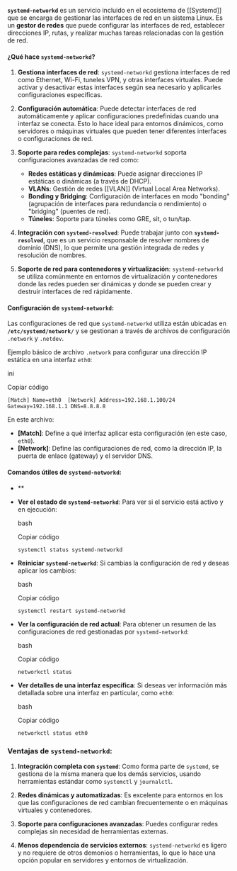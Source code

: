 **`systemd-networkd`** es un servicio incluido en el ecosistema de [[Systemd]] que se encarga de gestionar las interfaces de red en un sistema Linux. Es un **gestor de redes** que puede configurar las interfaces de red, establecer direcciones IP, rutas, y realizar muchas tareas relacionadas con la gestión de red.

#### ¿Qué hace `systemd-networkd`?

1. **Gestiona interfaces de red**: `systemd-networkd` gestiona interfaces de red como Ethernet, Wi-Fi, tuneles VPN, y otras interfaces virtuales. Puede activar y desactivar estas interfaces según sea necesario y aplicarles configuraciones específicas.
    
2. **Configuración automática**: Puede detectar interfaces de red automáticamente y aplicar configuraciones predefinidas cuando una interfaz se conecta. Esto lo hace ideal para entornos dinámicos, como servidores o máquinas virtuales que pueden tener diferentes interfaces o configuraciones de red.
    
3. **Soporte para redes complejas**: `systemd-networkd` soporta configuraciones avanzadas de red como:
    
    - **Redes estáticas y dinámicas**: Puede asignar direcciones IP estáticas o dinámicas (a través de DHCP).
    - **VLANs**: Gestión de redes [[VLAN]] (Virtual Local Area Networks).
    - **Bonding y Bridging**: Configuración de interfaces en modo "bonding" (agrupación de interfaces para redundancia o rendimiento) o "bridging" (puentes de red).
    - **Túneles**: Soporte para túneles como GRE, sit, o tun/tap.
4. **Integración con `systemd-resolved`**: Puede trabajar junto con **`systemd-resolved`**, que es un servicio responsable de resolver nombres de dominio (DNS), lo que permite una gestión integrada de redes y resolución de nombres.
    
5. **Soporte de red para contenedores y virtualización**: `systemd-networkd` se utiliza comúnmente en entornos de virtualización y contenedores donde las redes pueden ser dinámicas y donde se pueden crear y destruir interfaces de red rápidamente.
    

#### Configuración de `systemd-networkd`:

Las configuraciones de red que `systemd-networkd` utiliza están ubicadas en **`/etc/systemd/network/`** y se gestionan a través de archivos de configuración `.network` y `.netdev`.

Ejemplo básico de archivo `.network` para configurar una dirección IP estática en una interfaz `eth0`:

ini

Copiar código

`[Match] Name=eth0  [Network] Address=192.168.1.100/24 Gateway=192.168.1.1 DNS=8.8.8.8`

En este archivo:

- **[Match]**: Define a qué interfaz aplicar esta configuración (en este caso, `eth0`).
- **[Network]**: Define las configuraciones de red, como la dirección IP, la puerta de enlace (gateway) y el servidor DNS.

#### Comandos útiles de `systemd-networkd`:

- **

- **Ver el estado de `systemd-networkd`**: Para ver si el servicio está activo y en ejecución:
    
    bash
    
    Copiar código
    
    `systemctl status systemd-networkd`
    
- **Reiniciar `systemd-networkd`**: Si cambias la configuración de red y deseas aplicar los cambios:
    
    bash
    
    Copiar código
    
    `systemctl restart systemd-networkd`
    
- **Ver la configuración de red actual**: Para obtener un resumen de las configuraciones de red gestionadas por `systemd-networkd`:
    
    bash
    
    Copiar código
    
    `networkctl status`
    
- **Ver detalles de una interfaz específica**: Si deseas ver información más detallada sobre una interfaz en particular, como `eth0`:
    
    bash
    
    Copiar código
    
    `networkctl status eth0`
    

### Ventajas de `systemd-networkd`:

1. **Integración completa con `systemd`**: Como forma parte de `systemd`, se gestiona de la misma manera que los demás servicios, usando herramientas estándar como `systemctl` y `journalctl`.
    
2. **Redes dinámicas y automatizadas**: Es excelente para entornos en los que las configuraciones de red cambian frecuentemente o en máquinas virtuales y contenedores.
    
3. **Soporte para configuraciones avanzadas**: Puedes configurar redes complejas sin necesidad de herramientas externas.
    
4. **Menos dependencia de servicios externos**: `systemd-networkd` es ligero y no requiere de otros demonios o herramientas, lo que lo hace una opción popular en servidores y entornos de virtualización.